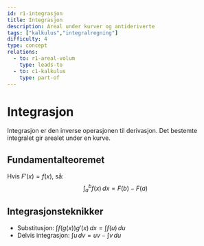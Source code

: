 ```yaml
---
id: r1-integrasjon
title: Integrasjon
description: Areal under kurver og antideriverte
tags: ["kalkulus","integralregning"]
difficulty: 4
type: concept
relations:
  - to: r1-areal-volum
    type: leads-to
  - to: c1-kalkulus
    type: part-of
---
```

# Integrasjon

Integrasjon er den inverse operasjonen til derivasjon. Det bestemte integralet gir arealet under en kurve.

## Fundamentalteoremet
Hvis $F'(x) = f(x)$, så:
$$\int_a^b f(x)\,dx = F(b) - F(a)$$

## Integrasjonsteknikker
- Substitusjon: $\int f(g(x))g'(x)\,dx = \int f(u)\,du$
- Delvis integrasjon: $\int u\,dv = uv - \int v\,du$